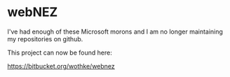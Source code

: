 # webNEZ

I've had enough of these Microsoft morons and I am no longer maintaining
my repositories on github.

This project can now be found here:


https://bitbucket.org/wothke/webnez